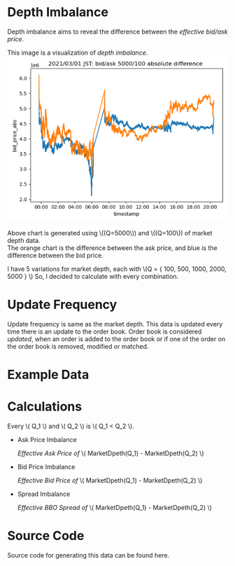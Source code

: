 # Depth Imbalance

Depth imbalance aims to reveal the difference between the *effective bid/ask price*.

This image is a visualization of *depth imbalance*.
![225](../../images/market_depth/nk225_large_bidask_5000_100_abs_diff.png)


Above chart is generated using \\((Q=5000\\)) and \\((Q=100\\)) of market depth data.  
The orange chart is the difference between the ask price, and blue is the difference between the bid price.

I have 5 variations for market depth, each with \\(Q = \{ 100, 500, 1000, 2000, 5000 \} \\)
So, I decided to calculate with every combination.


# Update Frequency
Update frequency is same as the market depth.
This data is updated every time there is an update to the order book.
Order book is considered *updated*, when an order is added to the order book or if one of the order on the order book is removed, modified or matched.

# Example Data


# Calculations

Every \\( Q_1 \\) and \\( Q_2 \\) is \\( Q_1 < Q_2 \\).

- Ask Price Imbalance 
  
    *Effective Ask Price of* \\( MarketDpeth(Q_1) - MarketDpeth(Q_2) \\)

- Bid Price Imbalance 
  
    *Effective Bid Price of* \\( MarketDpeth(Q_1) - MarketDpeth(Q_2) \\)

- Spread Imbalance 

    *Effective BBO Spread of* \\( MarketDpeth(Q_1) - MarketDpeth(Q_2) \\)

# Source Code
Source code for generating this data can be found here.
